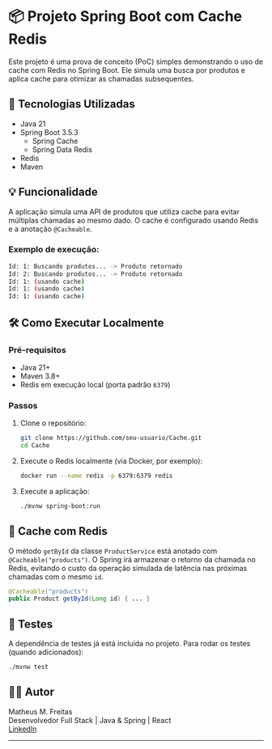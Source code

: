 # 📦 Projeto Spring Boot com Cache Redis

Este projeto é uma prova de conceito (PoC) simples demonstrando o uso de cache com Redis no Spring Boot. Ele simula uma busca por produtos e aplica cache para otimizar as chamadas subsequentes.

## 🚀 Tecnologias Utilizadas

- Java 21
- Spring Boot 3.5.3
  - Spring Cache
  - Spring Data Redis
- Redis
- Maven

## 💡 Funcionalidade

A aplicação simula uma API de produtos que utiliza cache para evitar múltiplas chamadas ao mesmo dado. O cache é configurado usando Redis e a anotação `@Cacheable`.

### Exemplo de execução:
```bash
Id: 1: Buscando produtos... -> Produto retornado
Id: 2: Buscando produtos... -> Produto retornado
Id: 1: (usando cache)
Id: 1: (usando cache)
Id: 1: (usando cache)
```

## 🛠️ Como Executar Localmente

### Pré-requisitos

- Java 21+
- Maven 3.8+
- Redis em execução local (porta padrão `6379`)

### Passos

1. Clone o repositório:
   ```bash
   git clone https://github.com/seu-usuario/Cache.git
   cd Cache
   ```

2. Execute o Redis localmente (via Docker, por exemplo):
   ```bash
   docker run --name redis -p 6379:6379 redis
   ```

3. Execute a aplicação:
   ```bash
   ./mvnw spring-boot:run
   ```

## 🔁 Cache com Redis

O método `getById` da classe `ProductService` está anotado com `@Cacheable("products")`. O Spring irá armazenar o retorno da chamada no Redis, evitando o custo da operação simulada de latência nas próximas chamadas com o mesmo `id`.

```java
@Cacheable("products")
public Product getById(Long id) { ... }
```

## 🧪 Testes

A dependência de testes já está incluída no projeto. Para rodar os testes (quando adicionados):
```bash
./mvnw test
```

## 🧑‍💻 Autor

Matheus M. Freitas  
Desenvolvedor Full Stack | Java & Spring | React  
[LinkedIn](https://www.linkedin.com/in/matheus-m-freitas/)

---

